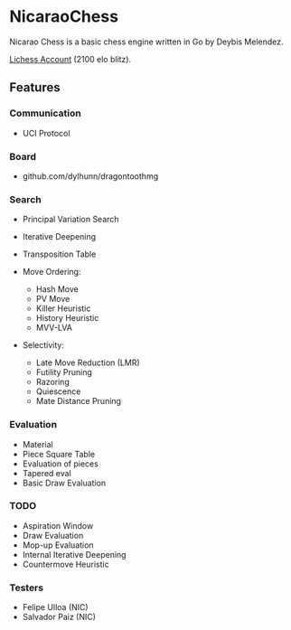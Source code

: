 # NicaraoChess

Nicarao Chess is a basic chess engine written in Go by Deybis Melendez.

[Lichess Account](https://lichess.org/@/Nicarao_Chess) (2100 elo blitz).

## Features

### Communication 

- UCI Protocol

### Board

- github.com/dylhunn/dragontoothmg

### Search

- Principal Variation Search
- Iterative Deepening
- Transposition Table

- Move Ordering:
    - Hash Move
    - PV Move
    - Killer Heuristic
    - History Heuristic
    - MVV-LVA

- Selectivity:
    - Late Move Reduction (LMR)
    - Futility Pruning
    - Razoring
    - Quiescence
    - Mate Distance Pruning

### Evaluation

- Material
- Piece Square Table
- Evaluation of pieces
- Tapered eval
- Basic Draw Evaluation

### TODO

- Aspiration Window
- Draw Evaluation
- Mop-up Evaluation
- Internal Iterative Deepening
- Countermove Heuristic

### Testers

- Felipe Ulloa (NIC)
- Salvador Paiz (NIC)

